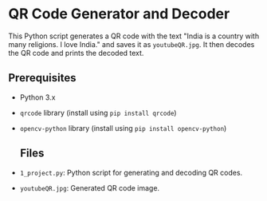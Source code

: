 # QR Code Generator and Decoder

This Python script generates a QR code with the text "India is a country with many religions. I love India." and saves it as `youtubeQR.jpg`. It then decodes the QR code and prints the decoded text.

## Prerequisites

- Python 3.x
- `qrcode` library (install using `pip install qrcode`)
- `opencv-python` library (install using `pip install opencv-python`)

  ## Files

- `1_project.py`: Python script for generating and decoding QR codes.
- `youtubeQR.jpg`: Generated QR code image.
